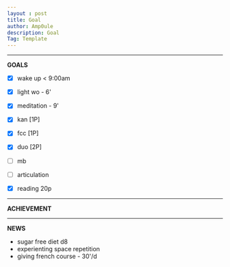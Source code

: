 ```yaml
---
layout : post
title: Goal
author: Amp0ule
description: Goal
Tag: Template
---
```


****
**GOALS**


- [x] wake up < 9:00am
- [x] light wo - 6'
- [x] meditation - 9'
- [x] kan [1P]
- [x] fcc [1P]

- [x] duo [2P]
- [ ] mb
- [ ] articulation
- [x] reading 20p

*****
**ACHIEVEMENT**



*****
**NEWS**

- sugar free diet d8
- experienting space repetition
- giving french course - 30'/d











